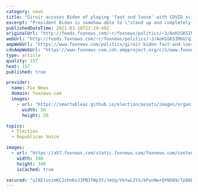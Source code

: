 ```yaml
---
category: news
title: "Giroir accuses Biden of playing 'fast and loose' with COVID science, taking credit for Operation Warp Speed"
excerpt: "President Biden is somehow able to \"stand up and completely rewrite history and go fast and loose with the science and the data,\" former HHS Assistant Secretary Brett Giroir told \"The Story\" Thursday."
publishedDateTime: 2021-03-18T22:29:49Z
originalUrl: "http://feeds.foxnews.com/~r/foxnews/politics/~3/AoH1GK5IMbU/giroir-biden-fast-and-loose-covid-science-operation-warp-speed"
webUrl: "http://feeds.foxnews.com/~r/foxnews/politics/~3/AoH1GK5IMbU/giroir-biden-fast-and-loose-covid-science-operation-warp-speed"
ampWebUrl: "https://www.foxnews.com/politics/giroir-biden-fast-and-loose-covid-science-operation-warp-speed.amp"
cdnAmpWebUrl: "https://www-foxnews-com.cdn.ampproject.org/c/s/www.foxnews.com/politics/giroir-biden-fast-and-loose-covid-science-operation-warp-speed.amp"
type: article
quality: 157
heat: 157
published: true

provider:
  name: Fox News
  domain: foxnews.com
  images:
    - url: "https://smartableai.github.io/election/assets/images/organizations/foxnews.com-50x50.jpg"
      width: 50
      height: 50

topics:
  - Election
  - Republican Voice

images:
  - url: "https://a57.foxnews.com/static.foxnews.com/foxnews.com/content/uploads/2018/09/340/340/fox-news.jpg?ve=1&tl=1"
    width: 340
    height: 340
    isCached: true

secured: "ulNIluvimKC2shnKvJ3PB3fWp3Y/JeUq/VktwLZtS/kPunNw+QYNS89/7p0AEREMzl6CqfTLuNFmXKcRCv+nItqPu4KCn3H9Jp8J084emJWt0RdlYTWs3eHDg8nQdX0T4rnmBP2B3I8Jbh/bHlN51SQ6C8nlktu1nzIspBRGikHTsr/D/3qhvdggtYQnwwnPKlpM15/deGfS+eb0OZUsx07eh61RPWxWWPh96R0iwLppPiNvgyT927TyL5Xl06oowLGvPyMfhhVy2PgE7+JBHaW07FAyqduCRx3wcMJ3mxYERGAZgymmyDGOX8vG0R27jQqs7ZTPVZX3sw7GKJ2YoeNyYL8A8q4/+uu1QUdEoBU=;EQocCHC+AEbB/4QakhP+QA=="
---
```


